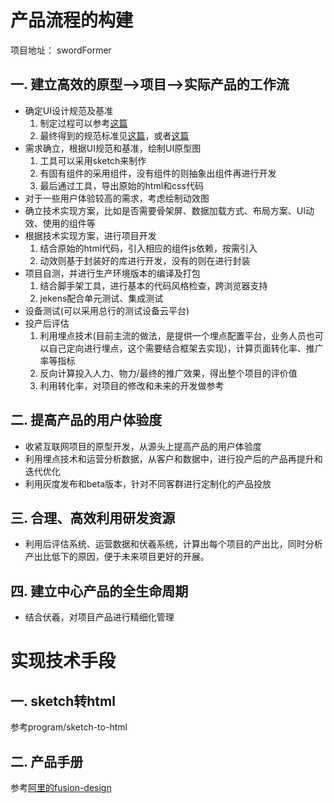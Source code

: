 # 产品流程的构建

项目地址： swordFormer

## 一. 建立高效的原型——>项目——>实际产品的工作流
* 确定UI设计规范及基准
    1. 制定过程可以参考[这篇](https://www.uisdc.com/tencent-design-guideline-methods)
    2. 最终得到的规范标准见[这篇](https://yq.aliyun.com/articles/400048)，或者[这篇](https://www.ui.cn/detail/218264.html)
* 需求确立，根据UI规范和基准，绘制UI原型图
    1. 工具可以采用sketch来制作
    2. 有固有组件的采用组件，没有组件的则抽象出组件再进行开发
    3. 最后通过工具，导出原始的html和css代码
* 对于一些用户体验较高的需求，考虑绘制动效图
* 确立技术实现方案，比如是否需要骨架屏、数据加载方式、布局方案、UI动效、使用的组件等
* 根据技术实现方案，进行项目开发
    1. 结合原始的html代码，引入相应的组件js依赖，按需引入
    2. 动效则基于封装好的库进行开发，没有的则在进行封装
* 项目自测，并进行生产环境版本的编译及打包
    1. 结合脚手架工具，进行基本的代码风格检查，跨浏览器支持
    2. jekens配合单元测试、集成测试
* 设备测试(可以采用总行的测试设备云平台)
* 投产后评估
    1. 利用埋点技术(目前主流的做法，是提供一个埋点配置平台，业务人员也可以自己定向进行埋点，这个需要结合框架去实现)，计算页面转化率、推广率等指标
    2. 反向计算投入人力、物力/最终的推广效果，得出整个项目的评价值
    3. 利用转化率，对项目的修改和未来的开发做参考
## 二. 提高产品的用户体验度
* 收紧互联网项目的原型开发，从源头上提高产品的用户体验度
* 利用埋点技术和运营分析数据，从客户和数据中，进行投产后的产品再提升和迭代优化
* 利用灰度发布和beta版本，针对不同客群进行定制化的产品投放

## 三. 合理、高效利用研发资源
* 利用后评估系统、运营数据和伏羲系统，计算出每个项目的产出比，同时分析产出比低下的原因，便于未来项目更好的开展。

## 四. 建立中心产品的全生命周期
* 结合伏羲，对项目产品进行精细化管理

# 实现技术手段
## 一. sketch转html
参考program/sketch-to-html
## 二. 产品手册
参考[阿里的fusion-design](https://fusion.design/)